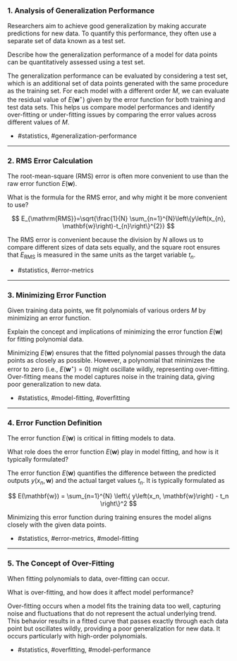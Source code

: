 ### 1. Analysis of Generalization Performance

Researchers aim to achieve good generalization by making accurate predictions for new data. To quantify this performance, they often use a separate set of data known as a test set. 

Describe how the generalization performance of a model for data points can be quantitatively assessed using a test set. 

The generalization performance can be evaluated by considering a test set, which is an additional set of data points generated with the same procedure as the training set. For each model with a different order $M$, we can evaluate the residual value of $E\left(\mathbf{w}^{\star}\right)$ given by the error function for both training and test data sets. This helps us compare model performances and identify over-fitting or under-fitting issues by comparing the error values across different values of $M$.

- #statistics, #generalization-performance

---

### 2. RMS Error Calculation

The root-mean-square (RMS) error is often more convenient to use than the raw error function $E(\mathbf{w})$. 

What is the formula for the RMS error, and why might it be more convenient to use?

$$
E_{\mathrm{RMS}}=\sqrt{\frac{1}{N} \sum_{n=1}^{N}\left\{y\left(x_{n}, \mathbf{w}\right)-t_{n}\right\}^{2}}
$$

The RMS error is convenient because the division by $N$ allows us to compare different sizes of data sets equally, and the square root ensures that $E_{\mathrm{RMS}}$ is measured in the same units as the target variable $t_n$.

- #statistics, #error-metrics

---

### 3. Minimizing Error Function

Given training data points, we fit polynomials of various orders $M$ by minimizing an error function. 

Explain the concept and implications of minimizing the error function $E(\mathbf{w})$ for fitting polynomial data.

Minimizing $E(\mathbf{w})$ ensures that the fitted polynomial passes through the data points as closely as possible. However, a polynomial that minimizes the error to zero (i.e., $E\left(\mathbf{w}^{\star}\right)=0$) might oscillate wildly, representing over-fitting. Over-fitting means the model captures noise in the training data, giving poor generalization to new data.

- #statistics, #model-fitting, #overfitting

---

### 4. Error Function Definition

The error function $E(\mathbf{w})$ is critical in fitting models to data.

What role does the error function $E(\mathbf{w})$ play in model fitting, and how is it typically formulated?

The error function $E(\mathbf{w})$ quantifies the difference between the predicted outputs $y\left(x_n, \mathbf{w}\right)$ and the actual target values $t_n$. It is typically formulated as

$$
E(\mathbf{w}) = \sum_{n=1}^{N} \left\{ y\left(x_n, \mathbf{w}\right) - t_n \right\}^2
$$

Minimizing this error function during training ensures the model aligns closely with the given data points.

- #statistics, #error-metrics, #model-fitting

---

### 5. The Concept of Over-Fitting

When fitting polynomials to data, over-fitting can occur.

What is over-fitting, and how does it affect model performance?

Over-fitting occurs when a model fits the training data too well, capturing noise and fluctuations that do not represent the actual underlying trend. This behavior results in a fitted curve that passes exactly through each data point but oscillates wildly, providing a poor generalization for new data. It occurs particularly with high-order polynomials.

- #statistics, #overfitting, #model-performance